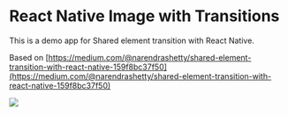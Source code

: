 # React Native Image with Transitions

This is a demo app for Shared element transition with React Native.

Based on [https://medium.com/@narendrashetty/shared-element-transition-with-react-native-159f8bc37f50](https://medium.com/@narendrashetty/shared-element-transition-with-react-native-159f8bc37f50)

![](mock.gif?raw=true)
